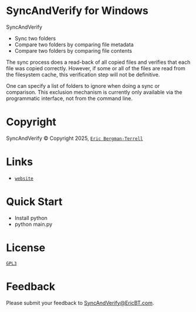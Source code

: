 # SyncAndVerify for Windows

SyncAndVerify
* Sync two folders
* Compare two folders by comparing file metadata
* Compare two folders by comparing file contents

The sync process does a read-back of all copied files and verifies that each file was copied correctly. However, if some or all of the files are read from the filesystem cache, this verification step will not be definitive.

One can specify a list of folders to ignore when doing a sync or comparison. This exclusion mechanism is currently only available via the programmatic interface, not from the command line.
# Copyright

SyncAndVerify &#169; Copyright 2025, [`Eric Bergman-Terrell`](https://www.ericbt.com)

# Links

* [`website`](https://www.ericbt.com/)

# Quick Start

* Install python
* python main.py

# License

[`GPL3`](https://www.gnu.org/licenses/gpl-3.0.en.html)

# Feedback

Please submit your feedback to SyncAndVerify@EricBT.com.